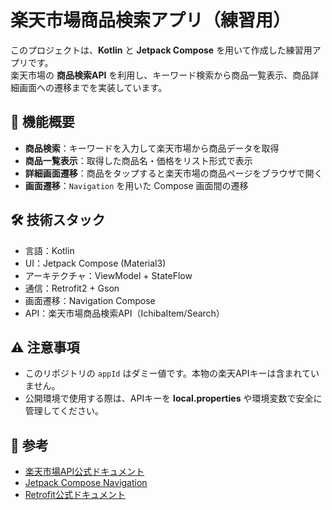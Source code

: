 # 楽天市場商品検索アプリ（練習用）

このプロジェクトは、**Kotlin** と **Jetpack Compose** を用いて作成した練習用アプリです。  
楽天市場の **商品検索API** を利用し、キーワード検索から商品一覧表示、商品詳細画面への遷移までを実装しています。

## 📱 機能概要
- **商品検索**：キーワードを入力して楽天市場から商品データを取得
- **商品一覧表示**：取得した商品名・価格をリスト形式で表示
- **詳細画面遷移**：商品をタップすると楽天市場の商品ページをブラウザで開く
- **画面遷移**：`Navigation` を用いた Compose 画面間の遷移

## 🛠 技術スタック
- 言語：Kotlin
- UI：Jetpack Compose (Material3)
- アーキテクチャ：ViewModel + StateFlow
- 通信：Retrofit2 + Gson
- 画面遷移：Navigation Compose
- API：楽天市場商品検索API（IchibaItem/Search）


## ⚠️ 注意事項
- このリポジトリの `appId` はダミー値です。本物の楽天APIキーは含まれていません。
- 公開環境で使用する際は、APIキーを **local.properties** や環境変数で安全に管理してください。

## 📖 参考
- [楽天市場API公式ドキュメント](https://webservice.rakuten.co.jp/api/ichibaitemsearch/)
- [Jetpack Compose Navigation](https://developer.android.com/jetpack/compose/navigation)
- [Retrofit公式ドキュメント](https://square.github.io/retrofit/)

